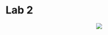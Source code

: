 # Lab 2  

<p align="center">
    <img src="https://media.discordapp.net/attachments/892901673322815511/897542456848039936/unknown.png?width=1439&height=637">
</p>